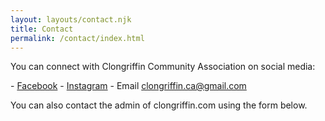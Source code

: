 ```yaml
---
layout: layouts/contact.njk
title: Contact
permalink: /contact/index.html
---
```

You can connect with Clongriffin Community Association on social media:

-﻿ [Facebook](https://www.facebook.com/ClongriffinSSC/)
-﻿ [Instagram](https://www.instagram.com/clongriffin.ca/)
-﻿ Email [clongriffin.ca@gmail.com](mailto:longriffin.ca@gmail.com)

You can also contact the admin of clongriffin.com using the form below.
